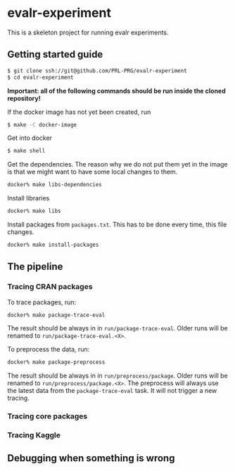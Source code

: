 # evalr-experiment

This is a skeleton project for running evalr experiments.

## Getting started guide

``` sh
$ git clone ssh://git@github.com/PRL-PRG/evalr-experiment
$ cd evalr-experiment
```
**Important: all of the following commands should be run inside the cloned repository!**

If the docker image has not yet been created, run

```sh
$ make -C docker-image
```

Get into docker

``` sh
$ make shell
```

Get the dependencies. The reason why we do not put them yet in the image is that
we might want to have some local changes to them.

```sh
docker% make libs-dependencies
```

Install libraries

``` sh
docker% make libs
```

Install packages from `packages.txt`. This has to be done every time, this file
changes.

``` sh
docker% make install-packages
```

## The pipeline

### Tracing CRAN packages

To trace packages, run:

``` sh
docker% make package-trace-eval
```

The result should be always in in `run/package-trace-eval`. Older runs will be
renamed to `run/package-trace-eval.<X>`.

To preprocess the data, run:

``` sh
docker% make package-preprocess
```

The result should be always in in `run/preprocess/package`. Older runs will be
renamed to `run/preprocess/package.<X>`. The preprocess will always use the
latest data from the `package-trace-eval` task. It will not trigger a new
tracing.

### Tracing core packages

### Tracing Kaggle

## Debugging when something is wrong
